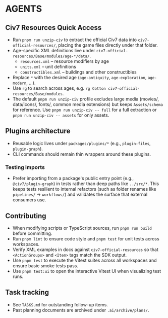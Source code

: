 # AGENTS

## Civ7 Resources Quick Access
- Run `pnpm run unzip-civ` to extract the official Civ7 data into `civ7-official-resources/`, placing the game files directly under that folder.
- Age-specific XML definitions live under `civ7-official-resources/Base/modules/age-*/data/`.
  - `resources.xml` – resource modifiers by age
  - `units.xml` – unit definitions
  - `constructibles.xml` – buildings and other constructibles
- Replace `*` with the desired age (`age-antiquity`, `age-exploration`, `age-modern`, ...).
- Use `rg` to search across ages, e.g. `rg Cotton civ7-official-resources/Base/modules`.
- The default `pnpm run unzip-civ` profile excludes large media (movies/, data/icons/, fonts/, common media extensions) but keeps `Assets/schema` for reference. Use `pnpm run unzip-civ -- full` for a full extraction or `pnpm run unzip-civ -- assets` for only assets.

## Plugins architecture
- Reusable logic lives under `packages/plugins/*` (e.g., `plugin-files`, `plugin-graph`).
- CLI commands should remain thin wrappers around these plugins.

### Testing imports
- Prefer importing from a package's public entry point (e.g., `@civ7/plugin-graph`) in tests rather than deep paths like `../src/*`. This keeps tests resilient to internal refactors (such as folder renames like `pipelines/` → `workflows/`) and validates the surface that external consumers use.

## Contributing
- When modifying scripts or TypeScript sources, run `pnpm run build` before committing.
- Run `pnpm lint` to ensure code style and `pnpm test` for unit tests across workspaces.
- Verify XML examples in docs against `civ7-official-resources` so that `<ActionGroups>` and `<Item>` tags match the SDK output.
- Use `pnpm test` to execute the Vitest suites across all workspaces and ensure basic smoke tests pass.
- Use `pnpm test:ui` to open the interactive Vitest UI when visualizing test runs.

## Task tracking
- See `TASKS.md` for outstanding follow-up items.
- Past planning documents are archived under `.ai/archive/plans/`.
